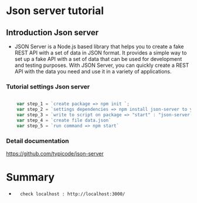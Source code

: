 # Json server tutorial

## Introduction Json server

- JSON Server is a Node.js based library that helps you to create a fake REST API with a set of data in JSON format. It provides a simple way to set up a fake API with a set of data that can be used for development and testing purposes. With JSON Server, you can quickly create a REST API with the data you need and use it in a variety of applications.

### Tutorial settings Json server

```javascript

    var step_1 = `create package => npm init `;
    var step_2 = `settings dependencies => npm install json-server to your folder`
    var step_3 = `write to script on package => "start" : "json-server --watch data.json"`
    var step_4 = `create file data.json`
    var step_5 = `run command => npm start`

```

### Detail documentation 

https://github.com/typicode/json-server

# Summary

-       check localhost : http://localhost:3000/
















